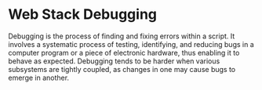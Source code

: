 # Web Stack Debugging

Debugging is the process of finding and fixing errors within a script. It involves a systematic process of testing, identifying, and reducing bugs in a computer program or a piece of electronic hardware, thus enabling it to behave as expected. Debugging tends to be harder when various subsystems are tightly coupled, as changes in one may cause bugs to emerge in another.
